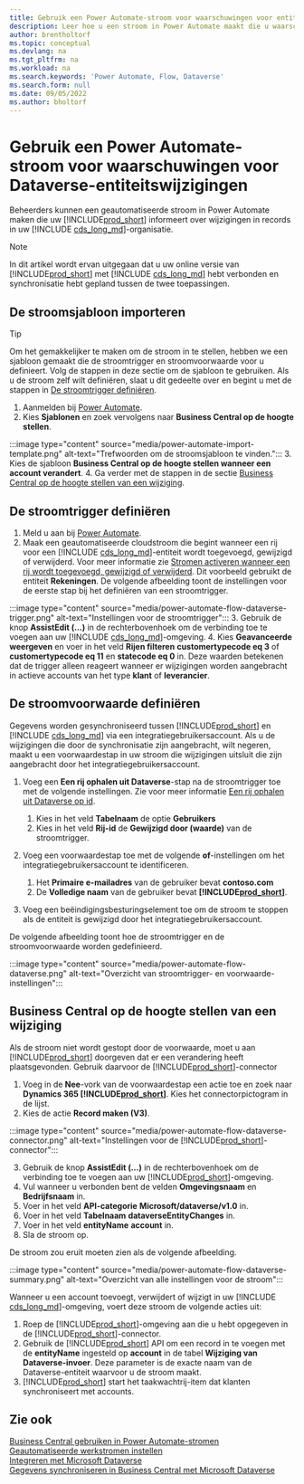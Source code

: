 ```yaml
---
title: Gebruik een Power Automate-stroom voor waarschuwingen voor entiteitswijzigingen
description: Leer hoe u een stroom in Power Automate maakt die u waarschuwt wanneer een entiteit wordt gewijzigd in de Dataverse-omgeving.
author: brentholtorf
ms.topic: conceptual
ms.devlang: na
ms.tgt_pltfrm: na
ms.workload: na
ms.search.keywords: 'Power Automate, Flow, Dataverse'
ms.search.form: null
ms.date: 09/05/2022
ms.author: bholtorf
---
```

# <a name="use-a-power-automate-flow-for-alerts-to-dataverse-entity-changes"></a>Gebruik een Power Automate-stroom voor waarschuwingen voor Dataverse-entiteitswijzigingen

Beheerders kunnen een geautomatiseerde stroom in Power Automate maken die uw [!INCLUDE[prod_short](includes/prod_short.md)] informeert over wijzigingen in records in uw [!INCLUDE [cds_long_md](includes/cds_long_md.md)]-organisatie.

> [!NOTE]
> In dit artikel wordt ervan uitgegaan dat u uw online versie van [!INCLUDE[prod_short](includes/prod_short.md)] met [!INCLUDE [cds_long_md](includes/cds_long_md.md)] hebt verbonden en synchronisatie hebt gepland tussen de twee toepassingen.

## <a name="import-the-flow-template"></a>De stroomsjabloon importeren

> [!TIP]
> Om het gemakkelijker te maken om de stroom in te stellen, hebben we een sjabloon gemaakt die de stroomtrigger en stroomvoorwaarde voor u definieert. Volg de stappen in deze sectie om de sjabloon te gebruiken. Als u de stroom zelf wilt definiëren, slaat u dit gedeelte over en begint u met de stappen in [De stroomtrigger definiëren](#define-the-flow-trigger).

1. Aanmelden bij [Power Automate](https://powerautomate.microsoft.com).
2. Kies **Sjablonen** en zoek vervolgens naar **Business Central op de hoogte stellen**.

:::image type="content" source="media/power-automate-import-template.png" alt-text="Trefwoorden om de stroomsjabloon te vinden.":::
3. Kies de sjabloon **Business Central op de hoogte stellen wanneer een account verandert**.
4. Ga verder met de stappen in de sectie [Business Central op de hoogte stellen van een wijziging](#notify-business-central-about-a-change).

## <a name="define-the-flow-trigger"></a>De stroomtrigger definiëren

1. Meld u aan bij [Power Automate](https://flow.microsoft.com).
2. Maak een geautomatiseerde cloudstroom die begint wanneer een rij voor een [!INCLUDE [cds_long_md](includes/cds_long_md.md)]-entiteit wordt toegevoegd, gewijzigd of verwijderd. Voor meer informatie zie [Stromen activeren wanneer een rij wordt toegevoegd, gewijzigd of verwijderd](/power-automate/dataverse/create-update-delete-trigger). Dit voorbeeld gebruikt de entiteit **Rekeningen**. De volgende afbeelding toont de instellingen voor de eerste stap bij het definiëren van een stroomtrigger.

:::image type="content" source="media/power-automate-flow-dataverse-trigger.png" alt-text="Instellingen voor de stroomtrigger":::
3. Gebruik de knop **AssistEdit (...)** in de rechterbovenhoek om de verbinding toe te voegen aan uw [!INCLUDE [cds_long_md](includes/cds_long_md.md)]-omgeving.
4. Kies **Geavanceerde weergeven** en voer in het veld **Rijen filteren** **customertypecode eq 3** of **customertypecode eq 11** en **statecode eq 0** in. Deze waarden betekenen dat de trigger alleen reageert wanneer er wijzigingen worden aangebracht in actieve accounts van het type **klant** of **leverancier**.

## <a name="define-the-flow-condition"></a>De stroomvoorwaarde definiëren

Gegevens worden gesynchroniseerd tussen [!INCLUDE[prod_short](includes/prod_short.md)] en [!INCLUDE [cds_long_md](includes/cds_long_md.md)] via een integratiegebruikersaccount. Als u de wijzigingen die door de synchronisatie zijn aangebracht, wilt negeren, maakt u een voorwaardestap in uw stroom die wijzigingen uitsluit die zijn aangebracht door het integratiegebruikersaccount.  

1. Voeg een **Een rij ophalen uit Dataverse**-stap na de stroomtrigger toe met de volgende instellingen. Zie voor meer informatie [Een rij ophalen uit Dataverse op id](/power-automate/dataverse/get-row-id).

    1. Kies in het veld **Tabelnaam** de optie **Gebruikers**
    2. Kies in het veld **Rij-id** de **Gewijzigd door (waarde)** van de stroomtrigger.  

2. Voeg een voorwaardestap toe met de volgende **of**-instellingen om het integratiegebruikersaccount te identificeren.
    1. Het **Primaire e-mailadres** van de gebruiker bevat **contoso.com**
    2. De **Volledige naam** van de gebruiker bevat **[!INCLUDE[prod_short](includes/prod_short.md)]**.

3. Voeg een beëindigingsbesturingselement toe om de stroom te stoppen als de entiteit is gewijzigd door het integratiegebruikersaccount.

De volgende afbeelding toont hoe de stroomtrigger en de stroomvoorwaarde worden gedefinieerd.

:::image type="content" source="media/power-automate-flow-dataverse.png" alt-text="Overzicht van stroomtrigger- en voorwaarde-instellingen":::

## <a name="notify-business-central-about-a-change"></a>Business Central op de hoogte stellen van een wijziging

Als de stroom niet wordt gestopt door de voorwaarde, moet u aan [!INCLUDE[prod_short](includes/prod_short.md)] doorgeven dat er een verandering heeft plaatsgevonden. Gebruik daarvoor de [!INCLUDE[prod_short](includes/prod_short.md)]-connector

1. Voeg in de **Nee**-vork van de voorwaardestap een actie toe en zoek naar **Dynamics 365 [!INCLUDE[prod_short](includes/prod_short.md)]**. Kies het connectorpictogram in de lijst.
2. Kies de actie **Record maken (V3)**.

:::image type="content" source="media/power-automate-flow-dataverse-connector.png" alt-text="Instellingen voor de [!INCLUDE[prod_short](includes/prod_short.md)]-connector":::

3. Gebruik de knop **AssistEdit (...)** in de rechterbovenhoek om de verbinding toe te voegen aan uw [!INCLUDE[prod_short](includes/prod_short.md)]-omgeving.
4. Vul wanneer u verbonden bent de velden **Omgevingsnaam** en **Bedrijfsnaam** in.
5. Voer in het veld **API-categorie** **Microsoft/dataverse/v1.0** in.
6. Voer in het veld **Tabelnaam** **dataverseEntityChanges** in.
7. Voer in het veld **entityName** **account** in.
8. Sla de stroom op.

De stroom zou eruit moeten zien als de volgende afbeelding.

:::image type="content" source="media/power-automate-flow-dataverse-summary.png" alt-text="Overzicht van alle instellingen voor de stroom":::

Wanneer u een account toevoegt, verwijdert of wijzigt in uw [!INCLUDE [cds_long_md](includes/cds_long_md.md)]-omgeving, voert deze stroom de volgende acties uit:

1. Roep de [!INCLUDE[prod_short](includes/prod_short.md)]-omgeving aan die u hebt opgegeven in de [!INCLUDE[prod_short](includes/prod_short.md)]-connector.
2. Gebruik de [!INCLUDE[prod_short](includes/prod_short.md)] API om een record in te voegen met de **entityName** ingesteld op **account** in de tabel **Wijziging van Dataverse-invoer**. Deze parameter is de exacte naam van de Dataverse-entiteit waarvoor u de stroom maakt.
3. [!INCLUDE[prod_short](includes/prod_short.md)] start het taakwachtrij-item dat klanten synchroniseert met accounts.

## <a name="see-also"></a>Zie ook

[Business Central gebruiken in Power Automate-stromen](across-how-use-financials-data-source-flow.md)  
[Geautomatiseerde werkstromen instellen](/dynamics365/business-central/dev-itpro/powerplatform/automate-workflows)  
[Integreren met Microsoft Dataverse](admin-common-data-service.md)  
[Gegevens synchroniseren in Business Central met Microsoft Dataverse](admin-synchronizing-business-central-and-sales.md)  
